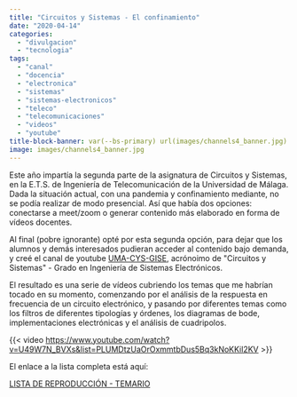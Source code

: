 ```yaml
---
title: "Circuitos y Sistemas - El confinamiento"
date: "2020-04-14"
categories: 
  - "divulgacion"
  - "tecnologia"
tags: 
  - "canal"
  - "docencia"
  - "electronica"
  - "sistemas"
  - "sistemas-electronicos"
  - "teleco"
  - "telecomunicaciones"
  - "videos"
  - "youtube"
title-block-banner: var(--bs-primary) url(images/channels4_banner.jpg) 50% 50% 
image: images/channels4_banner.jpg
---
```


Este año impartía la segunda parte de la asignatura de Circuitos y Sistemas, en la E.T.S. de Ingeniería de Telecomunicación de la Universidad de Málaga. Dada la situación actual, con una pandemia y confinamiento mediante, no se podía realizar de modo presencial. Así que había dos opciones: conectarse a meet/zoom o generar contenido más elaborado en forma de vídeos docentes.

Al final (pobre ignorante) opté por esta segunda opción, para dejar que los alumnos y demás interesados pudieran acceder al contenido bajo demanda, y creé el canal de youtube [UMA-CYS-GISE](https://www.youtube.com/channel/UCkQQqNjIeA88PlSmi4DY6qA), acrónoimo de "Circuitos y Sistemas" - Grado en Ingeniería de Sistemas Electrónicos.

El resultado es una serie de vídeos cubriendo los temas que me habrían tocado en su momento, comenzando por el análisis de la respuesta en frecuencia de un circuito electrónico, y pasando por diferentes temas como los filtros de diferentes tipologías y órdenes, los diagramas de bode, implementaciones electrónicas y el análisis de cuadripolos.

{{< video https://www.youtube.com/watch?v=U49W7N_BVXs&list=PLUMDtzUaOrOxmmtbDus5Bq3kNoKKil2KV >}}

El enlace a la lista completa está aquí:

[LISTA DE REPRODUCCIÓN - TEMARIO](https://www.youtube.com/playlist?list=PLUMDtzUaOrOxmmtbDus5Bq3kNoKKil2KV)

